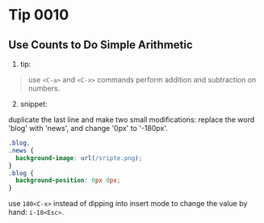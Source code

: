 # Tip 0010

## Use Counts to Do Simple Arithmetic

1. tip:

> use `<C-a>` and `<C-x>` commands perform addition and subtraction on numbers.

2. snippet:

duplicate the last line and make two small modifications: replace the word 'blog' with 'news', and change '0px' to '-180px'.

```css
.blog,
.news {
  background-image: url(/sripte.png);
}
.blog {
  background-position: 0px 0px;
}
```

use `180<C-x>` instead of dipping into insert mode to change the value by hand: `i-18<Esc>`.
